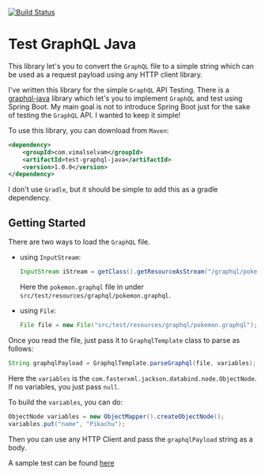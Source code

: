 [![Build Status](https://travis-ci.org/vimalrajselvam/test-graphql-java.svg?branch=master)](https://travis-ci.org/vimalrajselvam/test-graphql-java)

# Test GraphQL Java

This library let's you to convert the `GraphQL` file to a simple string which can be used as a request payload using any HTTP client library.

I've written this library for the simple `GraphQL` API Testing. There is a [graphql-java](https://github.com/graphql-java/graphql-java) library which let's you to implement `GraphQL` and test using Spring Boot. My main goal is not to introduce Spring Boot just for the sake of testing the `GraphQL` API. I wanted to keep it simple!

To use this library, you can download from `Maven`:

```xml
<dependency>
    <groupId>com.vimalselvam</groupId>
    <artifactId>test-graphql-java</artifactId>
    <version>1.0.0</version>
</dependency>
```

I don't use `Gradle`, but it should be simple to add this as a gradle dependency.

## Getting Started

There are two ways to load the `GraphQL` file.

- using `InputStream`:

    ```java
    InputStream iStream = getClass().getResourceAsStream("/graphql/pokemon.graphql");
    ```

    Here the `pokemon.graphql` file in under `src/test/resources/graphql/pokemon.graphql`.

- using `File`:
  
    ```java
    File file = new File("src/test/resources/graphql/pokemon.graphql");
    ```

Once you read the file, just pass it to `GraphqlTemplate` class to parse as follows:

```java
String graphqlPayload = GraphqlTemplate.parseGraphql(file, variables);
```

Here the `variables` is the `com.fasterxml.jackson.databind.node.ObjectNode`. If no variables, you just pass `null`.

To build the `variables`, you can do:

```java
ObjectNode variables = new ObjectMapper().createObjectNode();
variables.put("name", "Pikachu");
```

Then you can use any HTTP Client and pass the `graphqlPayload` string as a body.

A sample test can be found [here](https://github.com/vimalrajselvam/test-graphql-java/blob/master/src/test/java/com/vimalselvam/graphql/TestClass.java)
